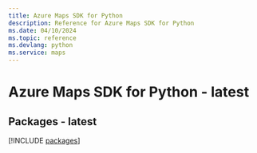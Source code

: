 ```yaml
---
title: Azure Maps SDK for Python
description: Reference for Azure Maps SDK for Python
ms.date: 04/10/2024
ms.topic: reference
ms.devlang: python
ms.service: maps
---
```

# Azure Maps SDK for Python - latest
## Packages - latest
[!INCLUDE [packages](maps-index.md)]